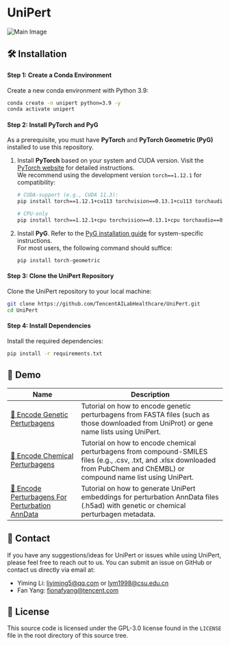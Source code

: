 # UniPert

![Main Image](https://github.com/user-attachments/assets/0949007e-af84-4646-9141-232fef965f8d)


## 🛠️ Installation 

#### Step 1: Create a Conda Environment  
Create a new conda environment with Python 3.9:  
```bash
conda create -n unipert python=3.9 -y
conda activate unipert
```

#### Step 2: Install PyTorch and PyG  
As a prerequisite, you must have **PyTorch** and **PyTorch Geometric (PyG)** installed to use this repository.  

1. Install **PyTorch** based on your system and CUDA version. Visit the [PyTorch website](https://pytorch.org/get-started/locally/) for detailed instructions.  
   We recommend using the development version `torch==1.12.1` for compatibility:  
   ```bash
   # CUDA-support (e.g., CUDA 11.3):
   pip install torch==1.12.1+cu113 torchvision==0.13.1+cu113 torchaudio==0.12.1 --extra-index-url https://download.pytorch.org/whl/cu113

   # CPU-only
   pip install torch==1.12.1+cpu torchvision==0.13.1+cpu torchaudio==0.12.1 --extra-index-url https://download.pytorch.org/whl/cpu
   ```

2. Install **PyG**. Refer to the [PyG installation guide](https://pytorch-geometric.readthedocs.io/en/latest/notes/installation.html) for system-specific instructions.  
   For most users, the following command should suffice:  
   ```bash
   pip install torch-geometric
   ```

#### Step 3: Clone the UniPert Repository  
Clone the UniPert repository to your local machine:
   ```bash
   git clone https://github.com/TencentAILabHealthcare/UniPert.git
   cd UniPert
   ```

#### Step 4: Install Dependencies
Install the required dependencies:
   ```bash
   pip install -r requirements.txt
   ```

##  📖 Demo

| Name | Description |
|-----------------|-------------|
| [🧬 Encode Genetic Perturbagens](demo/tutorial_encode_genetic_perturbagens.ipynb) | Tutorial on how to encode genetic perturbagens from FASTA files (such as those downloaded from UniProt) or gene name lists using UniPert. |
| [💊 Encode Chemical Perturbagens](demo/tutorial_encode_chemical_perturbagens.ipynb) | Tutorial on how to encode chemical perturbagens from compound-SMILES files (e.g., .csv, .txt, and .xlsx downloaded from PubChem and ChEMBL) or compound name list using UniPert. |
| [🔗 Encode Perturbagens For Perturbation AnnData](demo/tutorial_generate_UniPert_representation_for_pert_adata.ipynb) | Tutorial on how to generate UniPert embeddings for perturbation AnnData files (.h5ad) with genetic or chemical perturbagen metadata. |
<!--
## 🤝 Citation

If you find the models useful in your research, please cite:

```bibtex
@article {Li2025.02.02.635055,
  author = {Li, Yiming and Zeng, Min and Zhu, Jun and Liu, Linjing and Wang, Fang and Huang, Longkai and Yang, Fan and Li, Min and Yao, Jianhua},
  title = {Genetic-to-Chemical Perturbation Transfer Learning Through Unified Multimodal Molecular Representations},
  elocation-id = {2025.02.02.635055},
  year = {2025},
  doi = {10.1101/2025.02.02.635055},
  publisher = {Cold Spring Harbor Laboratory}
}
```
-->
## 📧 Contact

If you have any suggestions/ideas for UniPert or issues while using UniPert, please feel free to reach out to us. You can submit an issue on GitHub or contact us directly via email at:
	
- Yiming Li: liyiming5@qq.com or lym1998@csu.edu.cn
- Fan Yang: fionafyang@tencent.com

## 🚨 License 

This source code is licensed under the GPL-3.0 license found in the `LICENSE` file
in the root directory of this source tree.
